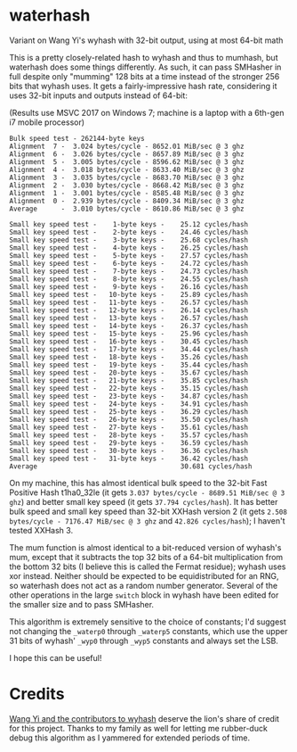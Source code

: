 # waterhash
Variant on Wang Yi's wyhash with 32-bit output, using at most 64-bit math

This is a pretty closely-related hash to wyhash and thus to mumhash, but waterhash does some things differently.
As such, it can pass SMHasher in full despite only "mumming" 128 bits at a time instead of the stronger 256 bits that wyhash uses.
It gets a fairly-impressive hash rate, considering it uses 32-bit inputs and outputs instead of 64-bit:

(Results use MSVC 2017 on Windows 7; machine is a laptop with a 6th-gen i7 mobile processor)

```
Bulk speed test - 262144-byte keys
Alignment  7 -  3.024 bytes/cycle - 8652.01 MiB/sec @ 3 ghz
Alignment  6 -  3.026 bytes/cycle - 8657.89 MiB/sec @ 3 ghz
Alignment  5 -  3.005 bytes/cycle - 8596.62 MiB/sec @ 3 ghz
Alignment  4 -  3.018 bytes/cycle - 8633.40 MiB/sec @ 3 ghz
Alignment  3 -  3.035 bytes/cycle - 8683.70 MiB/sec @ 3 ghz
Alignment  2 -  3.030 bytes/cycle - 8668.42 MiB/sec @ 3 ghz
Alignment  1 -  3.001 bytes/cycle - 8585.48 MiB/sec @ 3 ghz
Alignment  0 -  2.939 bytes/cycle - 8409.34 MiB/sec @ 3 ghz
Average      -  3.010 bytes/cycle - 8610.86 MiB/sec @ 3 ghz

Small key speed test -    1-byte keys -    25.12 cycles/hash
Small key speed test -    2-byte keys -    24.46 cycles/hash
Small key speed test -    3-byte keys -    25.68 cycles/hash
Small key speed test -    4-byte keys -    26.25 cycles/hash
Small key speed test -    5-byte keys -    27.57 cycles/hash
Small key speed test -    6-byte keys -    24.72 cycles/hash
Small key speed test -    7-byte keys -    24.73 cycles/hash
Small key speed test -    8-byte keys -    24.55 cycles/hash
Small key speed test -    9-byte keys -    26.16 cycles/hash
Small key speed test -   10-byte keys -    25.89 cycles/hash
Small key speed test -   11-byte keys -    26.57 cycles/hash
Small key speed test -   12-byte keys -    26.14 cycles/hash
Small key speed test -   13-byte keys -    26.57 cycles/hash
Small key speed test -   14-byte keys -    26.37 cycles/hash
Small key speed test -   15-byte keys -    25.96 cycles/hash
Small key speed test -   16-byte keys -    30.45 cycles/hash
Small key speed test -   17-byte keys -    34.44 cycles/hash
Small key speed test -   18-byte keys -    35.26 cycles/hash
Small key speed test -   19-byte keys -    35.44 cycles/hash
Small key speed test -   20-byte keys -    35.67 cycles/hash
Small key speed test -   21-byte keys -    35.85 cycles/hash
Small key speed test -   22-byte keys -    35.15 cycles/hash
Small key speed test -   23-byte keys -    34.87 cycles/hash
Small key speed test -   24-byte keys -    34.91 cycles/hash
Small key speed test -   25-byte keys -    36.29 cycles/hash
Small key speed test -   26-byte keys -    35.50 cycles/hash
Small key speed test -   27-byte keys -    35.61 cycles/hash
Small key speed test -   28-byte keys -    35.57 cycles/hash
Small key speed test -   29-byte keys -    36.59 cycles/hash
Small key speed test -   30-byte keys -    36.36 cycles/hash
Small key speed test -   31-byte keys -    36.42 cycles/hash
Average                                    30.681 cycles/hash
```

On my machine, this has almost identical bulk speed to the 32-bit Fast Positive Hash t1ha0_32le (it gets `3.037 bytes/cycle - 8689.51 MiB/sec @ 3 ghz`) and better small key speed
(it gets `37.794 cycles/hash`). It has better bulk speed and small key speed than 32-bit XXHash version 2 (it gets `2.508 bytes/cycle - 7176.47 MiB/sec @ 3 ghz` and `42.826 cycles/hash`);
I haven't tested XXHash 3.

The mum function is almost identical to a bit-reduced version of wyhash's mum, except that it subtracts the top 32 bits of a 64-bit multiplication from the bottom 32 bits
(I believe this is called the Fermat residue); wyhash uses xor instead. Neither should be expected to be equidistributed for an RNG, so waterhash does not act as a random
number generator. Several of the other operations  in the large `switch` block in wyhash have been edited for the smaller size and to pass SMHasher.

This algorithm is extremely sensitive to the choice of constants; I'd suggest not changing the `_waterp0` through `_waterp5` constants, which use the upper 31 bits of wyhash'
`_wyp0` through `_wyp5` constants and always set the LSB.

I hope this can be useful!

Credits
===

[Wang Yi and the contributors to wyhash](https://github.com/wangyi-fudan/wyhash) deserve the lion's share of credit for this project.
Thanks to my family as well for letting me rubber-duck debug this algorithm as I yammered for extended periods of time.
